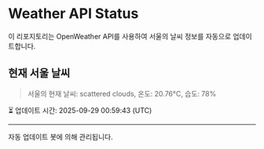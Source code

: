 
# Weather API Status

이 리포지토리는 OpenWeather API를 사용하여 서울의 날씨 정보를 자동으로 업데이트합니다.

## 현재 서울 날씨
> 서울의 현재 날씨: scattered clouds, 온도: 20.76°C, 습도: 78%

⏳ 업데이트 시간: 2025-09-29 00:59:43 (UTC)

---
자동 업데이트 봇에 의해 관리됩니다.

